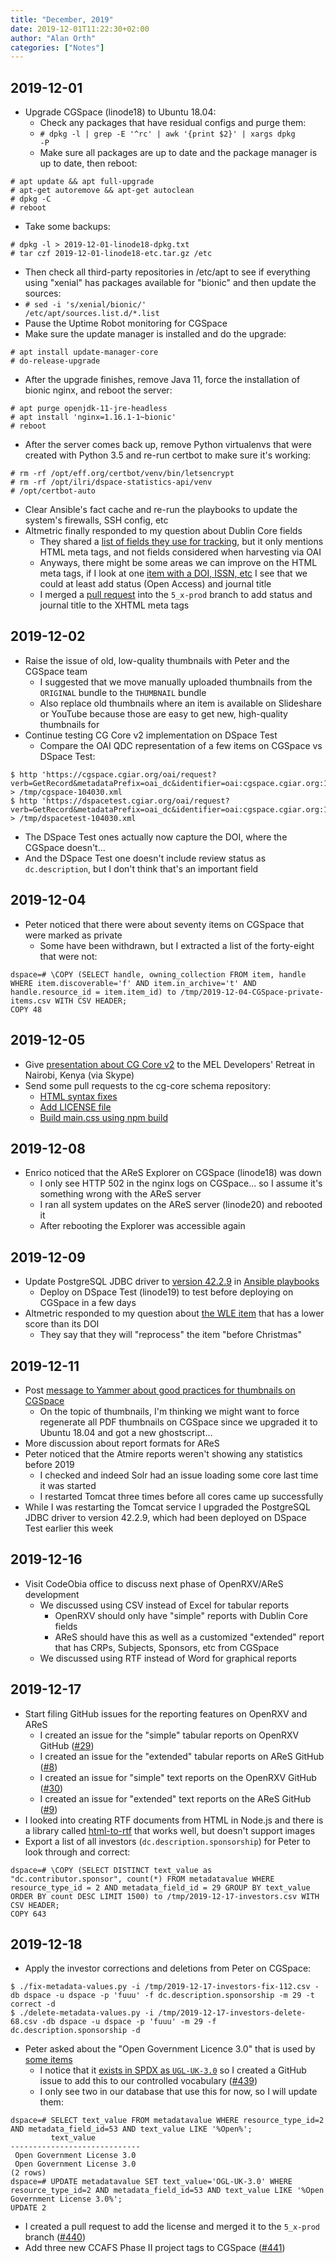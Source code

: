 ```yaml
---
title: "December, 2019"
date: 2019-12-01T11:22:30+02:00
author: "Alan Orth"
categories: ["Notes"]
---
```


## 2019-12-01

- Upgrade CGSpace (linode18) to Ubuntu 18.04:
  - Check any packages that have residual configs and purge them:
  - <code># dpkg -l | grep -E '^rc' | awk '{print $2}' | xargs dpkg -P</code>
  - Make sure all packages are up to date and the package manager is up to date, then reboot:

```
# apt update && apt full-upgrade
# apt-get autoremove && apt-get autoclean
# dpkg -C
# reboot
```

<!--more-->

  - Take some backups:

```
# dpkg -l > 2019-12-01-linode18-dpkg.txt
# tar czf 2019-12-01-linode18-etc.tar.gz /etc
```
  - Then check all third-party repositories in /etc/apt to see if everything using "xenial" has packages available for "bionic" and then update the sources:
  - <code># sed -i 's/xenial/bionic/' /etc/apt/sources.list.d/*.list</code>
  - Pause the Uptime Robot monitoring for CGSpace
  - Make sure the update manager is installed and do the upgrade:

```
# apt install update-manager-core
# do-release-upgrade
```

  - After the upgrade finishes, remove Java 11, force the installation of bionic nginx, and reboot the server:

```
# apt purge openjdk-11-jre-headless
# apt install 'nginx=1.16.1-1~bionic'
# reboot
```

  - After the server comes back up, remove Python virtualenvs that were created with Python 3.5 and re-run certbot to make sure it's working:

```
# rm -rf /opt/eff.org/certbot/venv/bin/letsencrypt
# rm -rf /opt/ilri/dspace-statistics-api/venv
# /opt/certbot-auto
```

  - Clear Ansible's fact cache and re-run the playbooks to update the system's firewalls, SSH config, etc
- Altmetric finally responded to my question about Dublin Core fields
  - They shared a [list of fields they use for tracking](https://help.altmetric.com/support/solutions/articles/6000141419-what-metadata-is-required-to-track-our-content-), but it only mentions HTML meta tags, and not fields considered when harvesting via OAI
  - Anyways, there might be some areas we can improve on the HTML meta tags, if I look at one [item with a DOI, ISSN, etc](https://hdl.handle.net/10568/101623) I see that we could at least add status (Open Access) and journal title
  - I merged a [pull request](https://github.com/ilri/DSpace/pull/438) into the `5_x-prod` branch to add status and journal title to the XHTML meta tags

## 2019-12-02

- Raise the issue of old, low-quality thumbnails with Peter and the CGSpace team
  - I suggested that we move manually uploaded thumbnails from the `ORIGINAL` bundle to the `THUMBNAIL` bundle
  - Also replace old thumbnails where an item is available on Slideshare or YouTube because those are easy to get new, high-quality thumbnails for
- Continue testing CG Core v2 implementation on DSpace Test
  - Compare the OAI QDC representation of a few items on CGSpace vs DSpace Test:

```
$ http 'https://cgspace.cgiar.org/oai/request?verb=GetRecord&metadataPrefix=oai_dc&identifier=oai:cgspace.cgiar.org:10568/104030' > /tmp/cgspace-104030.xml
$ http 'https://dspacetest.cgiar.org/oai/request?verb=GetRecord&metadataPrefix=oai_dc&identifier=oai:cgspace.cgiar.org:10568/104030' > /tmp/dspacetest-104030.xml
```

  - The DSpace Test ones actually now capture the DOI, where the CGSpace doesn't...
  - And the DSpace Test one doesn't include review status as `dc.description`, but I don't think that's an important field 

## 2019-12-04

- Peter noticed that there were about seventy items on CGSpace that were marked as private
  - Some have been withdrawn, but I extracted a list of the forty-eight that were not:

```
dspace=# \COPY (SELECT handle, owning_collection FROM item, handle WHERE item.discoverable='f' AND item.in_archive='t' AND handle.resource_id = item.item_id) to /tmp/2019-12-04-CGSpace-private-items.csv WITH CSV HEADER;
COPY 48
```

## 2019-12-05

- Give [presentation about CG Core v2](https://hdl.handle.net/10568/106045) to the MEL Developers' Retreat in Nairobi, Kenya (via Skype)
- Send some pull requests to the cg-core schema repository:
  - [HTML syntax fixes](https://github.com/AgriculturalSemantics/cg-core/pull/16)
  - [Add LICENSE file](https://github.com/AgriculturalSemantics/cg-core/pull/17)
  - [Build main.css using npm build](https://github.com/AgriculturalSemantics/cg-core/pull/18)

## 2019-12-08

- Enrico noticed that the AReS Explorer on CGSpace (linode18) was down
  - I only see HTTP 502 in the nginx logs on CGSpace... so I assume it's something wrong with the AReS server
  - I ran all system updates on the AReS server (linode20) and rebooted it
  - After rebooting the Explorer was accessible again

## 2019-12-09

- Update PostgreSQL JDBC driver to [version 42.2.9](https://jdbc.postgresql.org/documentation/changelog.html#version_42.2.9) in [Ansible playbooks](https://github.com/ilri/rmg-ansible-public)
  - Deploy on DSpace Test (linode19) to test before deploying on CGSpace in a few days
- Altmetric responded to my question about [the WLE item](https://hdl.handle.net/10568/97087) that has a lower score than its DOI
  - They say that they will "reprocess" the item "before Christmas"

## 2019-12-11

- Post [message to Yammer about good practices for thumbnails on CGSpace](https://www.yammer.com/dspacedevelopers/#/Threads/show?threadId=454830191804416)
  - On the topic of thumbnails, I'm thinking we might want to force regenerate all PDF thumbnails on CGSpace since we upgraded it to Ubuntu 18.04 and got a new ghostscript...
- More discussion about report formats for AReS
- Peter noticed that the Atmire reports weren't showing any statistics before 2019
  - I checked and indeed Solr had an issue loading some core last time it was started
  - I restarted Tomcat three times before all cores came up successfully
- While I was restarting the Tomcat service I upgraded the PostgreSQL JDBC driver to version 42.2.9, which had been deployed on DSpace Test earlier this week

## 2019-12-16

- Visit CodeObia office to discuss next phase of OpenRXV/AReS development
  - We discussed using CSV instead of Excel for tabular reports
    - OpenRXV should only have "simple" reports with Dublin Core fields
    - AReS should have this as well as a customized "extended" report that has CRPs, Subjects, Sponsors, etc from CGSpace
  - We discussed using RTF instead of Word for graphical reports

## 2019-12-17

- Start filing GitHub issues for the reporting features on OpenRXV and AReS
  - I created an issue for the "simple" tabular reports on OpenRXV GitHub ([#29](https://github.com/ilri/OpenRXV/issues/29))
  - I created an issue for the "extended" tabular reports on AReS GitHub ([#8](https://github.com/ilri/AReS/issues/8))
  - I created an issue for "simple" text reports on the OpenRXV GitHub ([#30](https://github.com/ilri/OpenRXV/issues/30))
  - I created an issue for "extended" text reports on the AReS GitHub ([#9](https://github.com/ilri/AReS/issues/9))
- I looked into creating RTF documents from HTML in Node.js and there is a library called [html-to-rtf](https://www.npmjs.com/package/html-to-rtf) that works well, but doesn't support images
- Export a list of all investors (`dc.description.sponsorship`) for Peter to look through and correct:

```
dspace=# \COPY (SELECT DISTINCT text_value as "dc.contributor.sponsor", count(*) FROM metadatavalue WHERE resource_type_id = 2 AND metadata_field_id = 29 GROUP BY text_value ORDER BY count DESC LIMIT 1500) to /tmp/2019-12-17-investors.csv WITH CSV HEADER;
COPY 643
```

## 2019-12-18

- Apply the investor corrections and deletions from Peter on CGSpace:

```
$ ./fix-metadata-values.py -i /tmp/2019-12-17-investors-fix-112.csv -db dspace -u dspace -p 'fuuu' -f dc.description.sponsorship -m 29 -t correct -d
$ ./delete-metadata-values.py -i /tmp/2019-12-17-investors-delete-68.csv -db dspace -u dspace -p 'fuuu' -m 29 -f dc.description.sponsorship -d
```

- Peter asked about the "Open Government Licence 3.0" that is used by [some items]()
  - I notice that it [exists in SPDX as `UGL-UK-3.0`](https://spdx.org/licenses/OGL-UK-3.0.html) so I created a GitHub issue to add this to our controlled vocabulary ([#439](https://github.com/ilri/DSpace/issues/439))
  - I only see two in our database that use this for now, so I will update them:

```
dspace=# SELECT text_value FROM metadatavalue WHERE resource_type_id=2 AND metadata_field_id=53 AND text_value LIKE '%Open%';
         text_value          
-----------------------------
 Open Government License 3.0
 Open Government License 3.0
(2 rows)
dspace=# UPDATE metadatavalue SET text_value='OGL-UK-3.0' WHERE resource_type_id=2 AND metadata_field_id=53 AND text_value LIKE '%Open Government License 3.0%';
UPDATE 2
```

- I created a pull request to add the license and merged it to the `5_x-prod` branch ([#440](https://github.com/ilri/DSpace/pull/440))
- Add three new CCAFS Phase II project tags to CGSpace ([#441](https://github.com/ilri/DSpace/pull/441))

<!-- vim: set sw=2 ts=2: -->
